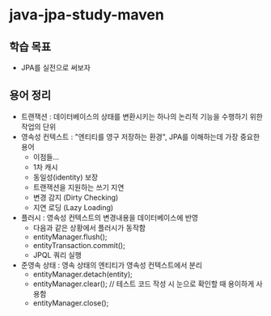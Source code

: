 # java-jpa-study-maven

## 학습 목표

- JPA를 실전으로 써보자

## 용어 정리

- 트랜잭션 : 데이터베이스의 상태를 변환시키는 하나의 논리적 기능을 수행하기 위한 작업의 단위
- 영속성 컨텍스트 : "엔티티를 영구 저장하는 환경", JPA를 이해하는데 가장 중요한 용어
    - 이점들...
    - 1차 캐시
    - 동일성(identity) 보장
    - 트랜잭션을 지원하는 쓰기 지연
    - 변경 감지 (Dirty Checking)
    - 지연 로딩 (Lazy Loading)
- 플러시 : 영속성 컨텍스트의 변경내용을 데이터베이스에 반영
    - 다음과 같은 상황에서 플러시가 동작함
    - entityManager.flush();
    - entityTransaction.commit();
    - JPQL 쿼리 실행
- 준영속 상태 : 영속 상태의 엔티티가 영속성 컨텍스트에서 분리
    - entityManager.detach(entity);
    - entityManager.clear();  // 테스트 코드 작성 시 눈으로 확인할 때 용이하게 사용함
    - entityManager.close();

